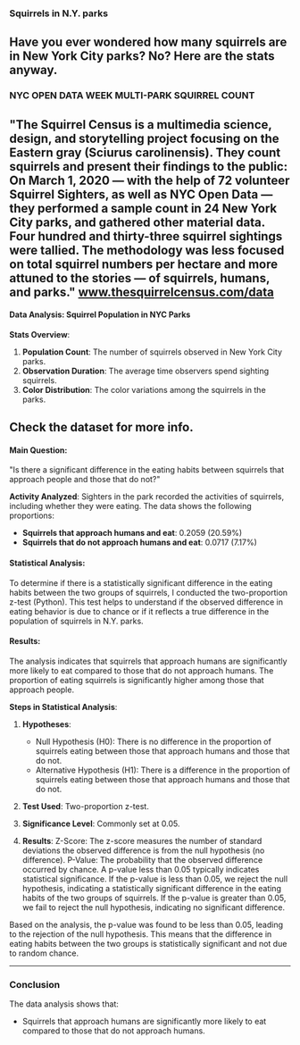 ### Squirrels in N.Y. parks

Have you ever wondered how many squirrels are in New York City parks? No? Here are the stats anyway.
-----
### NYC OPEN DATA WEEK MULTI-PARK SQUIRREL COUNT

"The Squirrel Census is a multimedia science, design, and storytelling project focusing on the Eastern gray (Sciurus carolinensis). They count squirrels and present their findings to the public: On March 1, 2020 — with the help of 72 volunteer Squirrel Sighters, as well as NYC Open Data — they performed a sample count in 24 New York City parks, and gathered other material data. Four hundred and thirty-three squirrel sightings were tallied. The methodology was less focused on total squirrel numbers per hectare and more attuned to the stories — of squirrels, humans, and parks."
www.thesquirrelcensus.com/data
-----
#### Data Analysis: Squirrel Population in NYC Parks

**Stats Overview**:
1. **Population Count**: The number of squirrels observed in New York City parks.
2. **Observation Duration**: The average time observers spend sighting squirrels.
3. **Color Distribution**: The color variations among the squirrels in the parks.

Check the dataset for more info.
-----------
#### Main Question:

"Is there a significant difference in the eating habits between squirrels that approach people and those that do not?"

**Activity Analyzed**:
Sighters in the park recorded the activities of squirrels, including whether they were eating. The data shows the following proportions:
- **Squirrels that approach humans and eat**: 0.2059 (20.59%)
- **Squirrels that do not approach humans and eat**: 0.0717 (7.17%)

#### Statistical Analysis:
To determine if there is a statistically significant difference in the eating habits between the two groups of squirrels, I conducted the two-proportion z-test (Python). This test helps to understand if the observed difference in eating behavior is due to chance or if it reflects a true difference in the population of squirrels in N.Y. parks.

#### Results:
The analysis indicates that squirrels that approach humans are significantly more likely to eat compared to those that do not approach humans. The proportion of eating squirrels is significantly higher among those that approach people.

**Steps in Statistical Analysis**:
1. **Hypotheses**:
   - Null Hypothesis (H0): There is no difference in the proportion of squirrels eating between those that approach humans and those that do not.
   - Alternative Hypothesis (H1): There is a difference in the proportion of squirrels eating between those that approach humans and those that do not.
2. **Test Used**: Two-proportion z-test.
3. **Significance Level**: Commonly set at 0.05.

4. **Results**:
Z-Score: The z-score measures the number of standard deviations the observed difference is from the null hypothesis (no difference).
P-Value: The probability that the observed difference occurred by chance. A p-value less than 0.05 typically indicates statistical significance. If the p-value is less than 0.05, we reject the null hypothesis, indicating a statistically significant difference in the eating habits of the two groups of squirrels. If the p-value is greater than 0.05, we fail to reject the null hypothesis, indicating no significant difference.

Based on the analysis, the p-value was found to be less than 0.05, leading to the rejection of the null hypothesis. This means that the difference in eating habits between the two groups is statistically significant and not due to random chance.

----

### Conclusion
The data analysis shows that:
- Squirrels that approach humans are significantly more likely to eat compared to those that do not approach humans.


